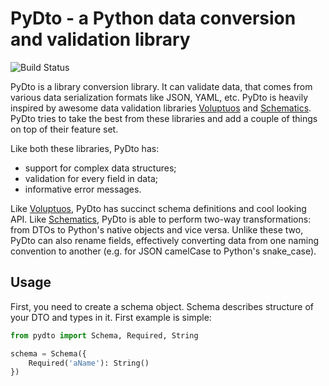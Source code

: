 PyDto - a Python data conversion and validation library
=======================================================

![Build Status](https://travis-ci.org/deemson/pydto.svg)

PyDto is a library conversion library. It can validate data, that comes from 
various data serialization formats like JSON, YAML, etc. PyDto is heavily
inspired by awesome data validation libraries
[Voluptuos](https://github.com/alecthomas/voluptuous) and 
[Schematics](https://github.com/schematics/schematics).
PyDto tries to take the best from these libraries and add a couple of things
on top of their feature set.

Like both these libraries, PyDto has:

  - support for complex data structures;
  - validation for every field in data;
  - informative error messages.


Like [Voluptuos](https://github.com/alecthomas/voluptuous), PyDto has 
succinct schema definitions and cool looking API. Like
[Schematics](https://github.com/schematics/schematics), PyDto is able to
perform two-way transformations: from DTOs to Python's native objects and vice
versa. Unlike these two, PyDto can also rename fields, effectively converting 
data from one naming convention to another (e.g. for JSON camelCase to Python's
snake_case).

## Usage ##

First, you need to create a schema object. Schema describes structure of your 
DTO and types in it. First example is simple:

```python
from pydto import Schema, Required, String

schema = Schema({
    Required('aName'): String()
})
```